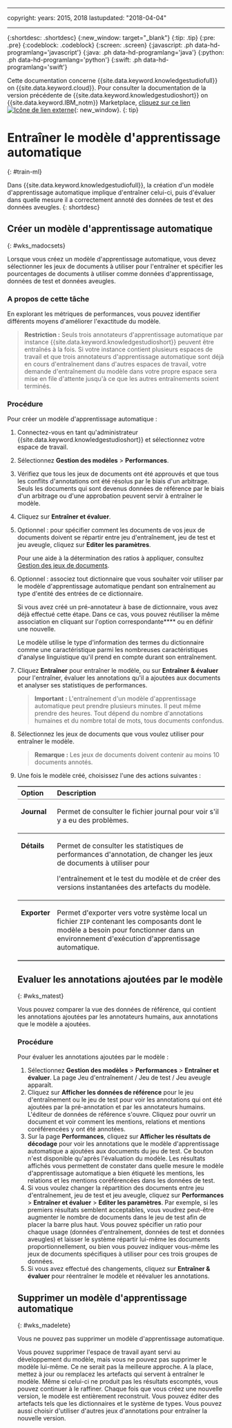 ﻿---

copyright:
  years: 2015, 2018
lastupdated: "2018-04-04"

---

{:shortdesc: .shortdesc}
{:new_window: target="_blank"}
{:tip: .tip}
{:pre: .pre}
{:codeblock: .codeblock}
{:screen: .screen}
{:javascript: .ph data-hd-programlang='javascript'}
{:java: .ph data-hd-programlang='java'}
{:python: .ph data-hd-programlang='python'}
{:swift: .ph data-hd-programlang='swift'}

Cette documentation concerne {{site.data.keyword.knowledgestudiofull}} on {{site.data.keyword.cloud}}. Pour consulter la documentation de la version précédente de {{site.data.keyword.knowledgestudioshort}} on {{site.data.keyword.IBM_notm}} Marketplace, [cliquez sur ce lien ![Icône de lien externe](../../icons/launch-glyph.svg "Icône de lien externe")](https://console.bluemix.net/docs/services/knowledge-studio/train-ml.html){: new_window}.
{: tip}

# Entraîner le modèle d'apprentissage automatique
{: #train-ml}

Dans {{site.data.keyword.knowledgestudiofull}}, la création d'un modèle d'apprentissage automatique implique d'entraîner celui-ci, puis d'évaluer dans quelle mesure il a correctement annoté des données de test et des données aveugles.
{: shortdesc}

## Créer un modèle d'apprentissage automatique
{: #wks_madocsets}

Lorsque vous créez un modèle d'apprentissage automatique, vous devez sélectionner les jeux de documents à utiliser pour l'entraîner et spécifier les pourcentages de documents à utiliser comme données d'apprentissage, données de test et données aveugles.

### A propos de cette tâche

En explorant les métriques de performances, vous pouvez identifier différents moyens d'améliorer l'exactitude du modèle.

> **Restriction :** Seuls trois annotateurs d'apprentissage automatique par instance {{site.data.keyword.knowledgestudioshort}} peuvent être entraînés à la fois. Si votre instance contient plusieurs espaces de travail et que trois annotateurs d'apprentissage automatique sont déjà en cours d'entraînement dans d'autres espaces de travail, votre demande d'entraînement du modèle dans votre propre espace sera mise en file d'attente jusqu'à ce que les autres entraînements soient terminés.

### Procédure

Pour créer un modèle d'apprentissage automatique :

1. Connectez-vous en tant qu'administrateur {{site.data.keyword.knowledgestudioshort}} et sélectionnez votre espace de travail.
1. Sélectionnez **Gestion des modèles** > **Performances**.
1. Vérifiez que tous les jeux de documents ont été approuvés et que tous les conflits d'annotations ont été résolus par le biais d'un arbitrage. Seuls les documents qui sont devenus données de référence par le biais d'un arbitrage ou d'une approbation peuvent servir à entraîner le modèle.
1. Cliquez sur **Entraîner et évaluer**.
1. Optionnel : pour spécifier comment les documents de vos jeux de documents doivent se répartir entre jeu d'entraînement, jeu de test et jeu aveugle, cliquez sur **Editer les paramètres**.

    Pour une aide à la détermination des ratios à appliquer, consultez [Gestion des jeux de documents](/docs/services/watson-knowledge-studio/improve-ml.html#wks_mamanagedata).

1. Optionnel : associez tout dictionnaire que vous souhaiter voir utiliser par le modèle d'apprentissage automatique pendant son entraînement au type d'entité des entrées de ce dictionnaire.

    Si vous avez créé un pré-annotateur à base de dictionnaire, vous avez déjà effectué cette étape. Dans ce cas, vous pouvez réutiliser la même association en cliquant sur l'option correspondante**** ou en définir une nouvelle.

    Le modèle utilise le type d'information des termes du dictionnaire comme une caractéristique parmi les nombreuses caractéristiques d'analyse linguistique qu'il prend en compte durant son entraînement.

1. Cliquez **Entraîner** pour entraîner le modèle, ou sur **Entraîner & évaluer** pour l'entraîner, évaluer les annotations qu'il a ajoutées aux documents et analyser ses statistiques de performances.

    > **Important :** L'entraînement d'un modèle d'apprentissage automatique peut prendre plusieurs minutes. Il peut même prendre des heures. Tout dépend du nombre d'annotations humaines et du nombre total de mots, tous documents confondus.

1. Sélectionnez les jeux de documents que vous voulez utiliser pour entraîner le modèle.

    > **Remarque :** Les jeux de documents doivent contenir au moins 10 documents annotés.

1. Une fois le modèle créé, choisissez l'une des actions suivantes :

    <table border="1" frame="hsides" rules="rows" cellpadding="4" cellspacing="0" summary="Chaque ligne du tableau décrit une option" class="simpletable choicetable choicetableborder">
      <thead><tr><th id="d33883e137-option" valign="bottom" align="left" class="ncol thleft thbot">Option</th>
          <th id="d33883e137-desc" valign="bottom" align="left" class="ncol thleft thbot">Description</th></tr></thead>
      <tbody><tr class="strow chrow"><td valign="top" headers="d33883e137-option" id="d33883e139" class="stentry choption ncol"><p class="p wrapper"><strong>Journal</strong></p></td>
          <td valign="top" headers="d33883e137-desc d33883e139" class="stentry chdesc ncol"><p class="p wrapper">Permet de consulter le fichier journal pour voir s'il y a eu des problèmes.</p></td>
        </tr>
        <tr class="strow chrow"><td valign="top" headers="d33883e137-option" id="d33883e144" class="stentry choption ncol"><p class="p wrapper"><strong>Détails</strong></p></td>
          <td valign="top" headers="d33883e137-desc d33883e144" class="stentry chdesc ncol"><p class="p wrapper">Permet de consulter les statistiques de performances d'annotation, de changer les jeux de documents à utiliser pour
l'entraînement et le test du modèle et de créer des versions instantanées des artefacts
du modèle.</p></td>
        </tr>
        <tr class="strow chrow"><td valign="top" headers="d33883e137-option" id="d33883e149" class="stentry choption ncol"><p class="p wrapper"><strong>Exporter</strong></p></td>
          <td valign="top" headers="d33883e137-desc d33883e149" class="stentry chdesc ncol"><p class="p wrapper">Permet d'exporter vers votre système local un fichier <code>ZIP</code> contenant les composants dont le modèle a besoin pour fonctionner dans un environnement d'exécution
d'apprentissage automatique.</p></td>
        </tr>
      </tbody>
    </table>

## Evaluer les annotations ajoutées par le modèle
{: #wks_matest}

Vous pouvez comparer la vue des données de référence, qui contient les annotations ajoutées par les annotateurs humains, aux annotations que le modèle a ajoutées.

### Procédure

Pour évaluer les annotations ajoutées par le modèle :

1. Sélectionnez **Gestion des modèles** > **Performances** > **Entraîner et évaluer**. La page Jeu d'entraînement / Jeu de test / Jeu aveugle apparaît.
1. Cliquez sur **Afficher les données de référence** pour le jeu d'entraînement ou le jeu de test pour voir les annotations qui ont été ajoutées par la pré-annotation et par les annotateurs humains. L'éditeur de données de référence s'ouvre. Cliquez pour ouvrir un document et voir comment les mentions, relations et mentions coréférencées y ont été annotées.
1. Sur la page **Performances**, cliquez sur **Afficher les résultats de décodage** pour voir les annotations que le modèle d'apprentissage automatique a ajoutées aux documents du jeu de test. Ce bouton n'est disponible qu'après l'évaluation du modèle. Les résultats affichés vous permettent de constater dans quelle mesure le modèle d'apprentissage automatique a bien étiqueté les mentions, les relations et les mentions coréférencées dans les données de test.
1. Si vous voulez changer la répartition des documents entre jeu d'entraînement, jeu de test et jeu aveugle, cliquez sur **Performances** > **Entraîner et évaluer** > **Editer les paramètres**. Par exemple, si les premiers résultats semblent acceptables, vous voudrez peut-être augmenter le nombre de documents dans le jeu de test afin de placer la barre plus haut. Vous pouvez spécifier un ratio pour chaque usage (données d'entraînement, données de test et données aveugles) et laisser le système répartir lui-même les documents proportionnellement, ou bien vous pouvez indiquer vous-même les jeux de documents spécifiques à utiliser pour ces trois groupes de données.
1. Si vous avez effectué des changements, cliquez sur **Entraîner & évaluer** pour réentraîner le modèle et réévaluer les annotations.

## Supprimer un modèle d'apprentissage automatique
{: #wks_madelete}

Vous ne pouvez pas supprimer un modèle d'apprentissage automatique.

Vous pouvez supprimer l'espace de travail ayant servi au développement du modèle, mais vous ne pouvez pas supprimer le modèle lui-même. Ce ne serait pas la meilleure approche. A la place, mettez à jour ou remplacez les artefacts qui servent à entraîner le modèle. Même si celui-ci ne produit pas les résultats escomptés, vous pouvez continuer à le raffiner. Chaque fois que vous créez une nouvelle version, le modèle est entièrement reconstruit. Vous pouvez éditer des artefacts tels que les dictionnaires et le système de types. Vous pouvez aussi choisir d'utiliser d'autres jeux d'annotations pour entraîner la nouvelle version.
